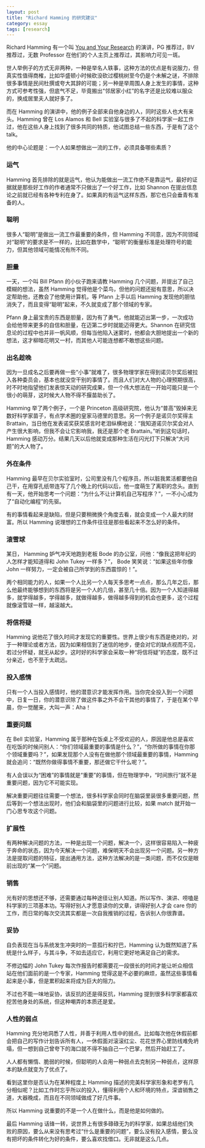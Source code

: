```yaml
---
layout: post
title: "Richard Hamming 的研究建议"
category: essay
tags: [research]
---
```




Richard Hamming 有一个叫 [You and Your Research](http://www.cs.virginia.edu/~robins/YouAndYourResearch.html) 的演讲，PG 推荐过，BV 推荐过，无数 Professor 在他们的个人主页上推荐过，其影响力可见一斑。



世人举例子的方式无非两种，一种是举名人轶事，这种方法的优点是有说服力，但真实性值得商榷，比如华盛顿小时候砍没砍过樱桃树至今仍是个未解之谜，不排除很多事情是民间杜撰或夸大其辞的可能；另一种是举周围人身上发生的事情，这种方式可参考性强，但底气不足，毕竟搬出“邻居家小红”的名字还是比较难以服众的，换成居里夫人就好多了。


而在 Hamming 的演讲中，他的例子全部来自他身边的人，同时这些人也大有来头。Hamming 曾在 Los Alamos 和 Bell 实验室与很多了不起的科学家一起工作过，他在这些人身上找到了很多共同的特质，他试图总结一些东西，于是有了这个 talk。


他的中心论题是：一个人如果想做出一流的工作，必须具备哪些素质？


### 运气


Hamming 首先排除的就是运气，他认为能做出一流工作绝不是靠运气，最好的证据就是那些好工作的作者通常不只做出了一个好工作，比如 Shannon 在提出信息论之前就已经有各种专利在身了。如果真的有运气这样东西，那它也只会垂青有准备的人。


### 聪明


很多人“聪明”是做出一流工作最重要的条件，但 Hamming 不同意，因为不同领域对“聪明”的要求是不一样的，比如在数学中，“聪明”的衡量标准是处理符号的能力，但其他领域可能情况有所不同。


### 胆量

一天，一个叫 Bill Pfann 的小伙子跑来请教 Hamming 几个问题，并提出了自己模糊的想法，虽然 Hamming 觉得他是个菜鸟，但他的问题还挺有意思，所以决定帮助他，还教会了他使用计算机，等 Pfann 上手以后 Hamming 发现他的胆怯消失了，而且变得“聪明”起来，不久就变成了那个领域的专家。


Pfann 身上最宝贵的东西是胆量，因为有了勇气，他就能迈出第一步，一次成功会给他带来更多的自信和胆量，在迈第二步时就能迈得更大。Shannon 在研究信息论的过程中也并非一帆风顺，但每当他陷入迷雾时，他都会大胆地提出一个新的想法，这才柳暗花明又一村，而其他人可能连想都不敢想这些问题。


### 出名趁晚


因为一旦成名之后要再做一些“小事”就难了，很多物理学家在得到诺贝尔奖后被拉入各种委员会，基本也就没空干别的事情了。而且人们对大人物的心理预期很高，时不时地指望他们发表惊天动的研究成果，但一个伟大想法在一开始可能只是一个很小的萌芽，这时候大人物不得不揠苗助长了。


Hamming 举了两个例子，一个是 Princeton 高级研究院，他认为“普高”毁掉来无数好科学家苗子，有点学术圈的皇家马德里的意思。另一个例子是诺贝尔奖得主 Brattain，当日他在发表诺奖获奖感言时老泪纵横地说：“我知道诺贝尔奖会对人产生很大影响，但我不会让它影响我，我还是那个老 Brattain。”听到这句话时，Hamming 感动万分。结果几天以后他就变成那种生活在闪光灯下只解决“大问题”的大人物了。



### 外在条件


Hamming 最早在贝尔实验室时，公司里没有几个程序员，所以脏我累活都要他自己干，在用穿孔纸带连写了几个晚上的代码以后，他一度萌生了离职的念头。直到有一天，他开始思考一个问题：“为什么不让计算机自己写程序？”，一不小心成为了“自动化编程”的先驱。


有的事情看起来是缺陷，但是只要稍微换个角度去看，就会变成一个人最大的财富。所以 Hamming 说理想的工作条件往往是那些看起来不怎么好的条件。



### 滚雪球


某日， Hamming 妒气冲天地跑到老板 Bode 的办公室，问他：“像我这把年纪的人怎样才能知道得和 John Tukey 一样多？”， Bode 笑笑说：“如果这些年你像 John 一样努力，一定会被自己所学到的东西震惊的！”。


两个相同能力的人，如果一个人比另一个人每天多思考一点点，那么几年之后，那么他最终能够想到的东西将是另一个人的几倍，甚至几十倍。因为一个人知道得越多，就学得越多，学得越多，就做得越多，做得越多得到的机会也更多，这个过程就像滚雪球一样，越滚越大。



### 将信将疑


Hamming 说他花了很久时间才发现它的重要性。世界上很少有东西是绝对的，对于一种理论或者方法，因为如果相信到了迷信的地步，便会对它的缺点视而不见，若过分怀疑，就无从起步。这时好的科学家会采取一种“将信将疑”的态度，既不过分亲近，也不至于太疏远。



### 投入感情


只有一个人当投入感情时，他的潜意识才能发挥作用。当你完全投入到一个问题中，日复一日，你的潜意识除了做这件事之外不会干其他的事情了，于是在某个早晨，你一觉醒来，大叫一声：Aha！



### 重要问题


在 Bell 实验室，Hamming 属于那种在饭桌上不受欢迎的人，原因是他总是喜欢在吃饭的时候问别人：“你们领域最重要的事情是什么？”，“你所做的事情在你那个领域重要吗？”，如果发现那个人没有在做他那个领域最重要的事情，Hamming 就会追问：“既然你做得事情不重要，那还做它干什么呢？”。


有人会误以为“困难”的事情就是“重要”的事情，但在物理学中，“时间旅行”就不是重要问题，因为它不可能实现。


解决重要问题往往需要一个想法，很多科学家会同时在脑袋里装很多重要问题，然后等到一个想法出现时，他们会和脑袋里的问题进行比较，如果 match 就开始一门心思专攻这个问题。


### 扩展性


有两种解决问题的方法，一种是出现一个问题，解决一个，这样很容易陷入一种疲于奔命的状态，因为今天解决一个问题，难保明天不会出现另一个问题。另一种方法是提取问题的特征，提出通用方法，这种方法解决的是一类问题，而不仅仅是眼前出现的“某一个”问题。


### 销售


光有好的思想还不够，还需要通过每种途径让别人知道。所以写作、演讲、唠嗑是科学家的三项基本功。写得好别人才愿意读你的文章，讲得好别人才会 care 你的工作，而日常的每次交流其实都是一次自我推销的过程，告诉别人你很靠谱。


### 妥协



自负表现在当与系统发生冲突时的一意孤行和拧巴，Hamming 认为既然知道了系统是什么样子，与其斗争，不如去适应它，利用它更好地满足自己的需求。


不修边幅的 John Tukey 每次作报告时都需要花一段很长的时间才能让听众相信站在他们面前的是一个专家，Hamming 觉得这是不必要的麻烦，虽然这些事情看起来是小事，但是累积起来将成为巨大的阻力。


不过也不能一味地妥协，该反抗的还是得反抗，Hamming 提到很多科学家都喜欢挖苦他身处的系统，但这种嘲弄的本质还是爱。


### 人性的弱点


Hamming 充分地洞悉了人性，并善于利用人性中的弱点。比如每次他在休假前都会把自己的写作计划告诉所有人，一休假面对滚滚红尘、花花世界心里防线难免坍塌，但一想到自己曾夸下的海口就不得不抽自己一个巴掌，然后开始赶工了。


人人都有懒惰、脆弱的时候，但聪明的人会用一种弱点去克制另一种弱点，这样原本的缺点就变为了优点了。



看到这里你是否认为在某种程度上 Hamming 描述的完美科学家形象和老罗有几分相似呢？比如工作时忘乎所以的投入，懂得利用个人和环境的特点，深谙销售之道，大器晚成，而且在不同领域做成了好几件事。


所以 Hamming 说重要的不是一个人在做什么，而是他是如何做的。


最后 Hamming 话锋一转，说世界上有很多碌碌无为的科学家，如果总结他们失败的原因，要么从来没有思考过“什么是重要的问题”，要么没有投入感情，要么没有把坏的条件转化为好的条件，要么喜欢找借口。无非就是这么几点。

